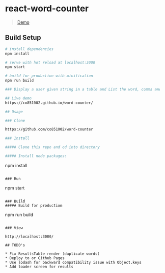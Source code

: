 # react-word-counter
> [Demo](https://co851002.github.io/word-counter/)
## Build Setup

``` bash
# install dependencies
npm install

# serve with hot reload at localhost:3000
npm start

# build for production with minification
npm run build

### Display a user given string in a table and List the word, comma and fullstop count.

## Live demo
https://co851002.github.io/word-counter/

## Usage

### Clone

https://github.com/co851002/word-counter

### Install

##### Clone this repo and cd into directory

##### Install node packages:

```
npm install
```

### Run

```
npm start
```

### Build
##### Build for production

```
npm run build
```

### View

http://localhost:3000/

## TODO's

* Fix ResultsTable render (duplicate words)
* Deploy to or Github Pages
* Use lodash for backward compatibility issue with Object.keys  
* Add loader screen for results
